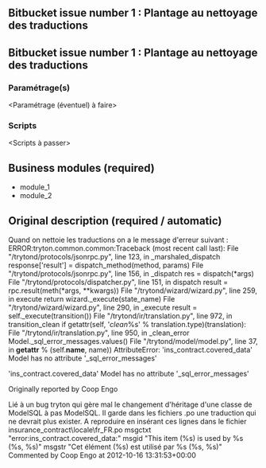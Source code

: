 ## Bitbucket issue number 1 : Plantage au nettoyage des traductions
## Bitbucket issue number 1 : Plantage au nettoyage des traductions

### Paramétrage(s)
<Paramétrage (éventuel) à faire>

### Scripts
<Scripts à passer>

## Business modules (required)

* module_1
* module_2

## Original description (required / automatic)
Quand on nettoie les traductions on a le message d'erreur suivant : 
ERROR:tryton.common.common:Traceback (most recent call last):
  File "/trytond/protocols/jsonrpc.py", line 123, in _marshaled_dispatch
    response['result'] = dispatch_method(method, params)
  File "/trytond/protocols/jsonrpc.py", line 156, in _dispatch
    res = dispatch(*args)
  File "/trytond/protocols/dispatcher.py", line 151, in dispatch
    result = rpc.result(meth(*args, **kwargs))
  File "/trytond/wizard/wizard.py", line 259, in execute
    return wizard._execute(state_name)
  File "/trytond/wizard/wizard.py", line 290, in _execute
    result = self._execute(transition())
  File "/trytond/ir/translation.py", line 972, in transition_clean
    if getattr(self, '_clean_%s' % translation.type)(translation):
  File "/trytond/ir/translation.py", line 950, in _clean_error
    Model._sql_error_messages.values()
  File "/trytond/model/model.py", line 37, in __getattr__
    % (self.__name__, name))
AttributeError: 'ins_contract.covered_data' Model has no attribute '_sql_error_messages'

'ins_contract.covered_data' Model has no attribute '_sql_error_messages'

 
Originally reported by Coop Engo

Lié à un bug tryton qui gère mal le changement d'héritage d'une classe de ModelSQL à pas ModelSQL. Il garde dans les fichiers .po une traduction qui ne devrait plus exister. A reproduire en insérant ces lignes dans le fichier insurance_contract\locale\fr_FR.po
msgctxt "error:ins_contract.covered_data:"
msgid "This item (%s) is used by %s (%s, %s)"
msgstr "Cet élément (%s) est utilisé par %s (%s, %s)"
Commented by Coop Engo at 2012-10-16 13:31:53+00:00

